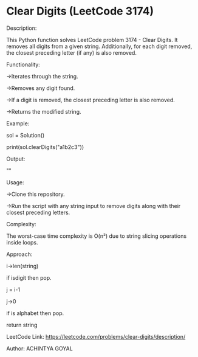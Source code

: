 # Clear Digits (LeetCode 3174)


Description:

This Python function solves LeetCode problem 3174 - Clear Digits. It removes all digits from a given string. Additionally, for each digit removed, the closest preceding letter (if any) is also removed.


Functionality:

->Iterates through the string.

->Removes any digit found.

->If a digit is removed, the closest preceding letter is also removed.

->Returns the modified string.


Example:

sol = Solution()

print(sol.clearDigits("a1b2c3"))


Output:

""


Usage:

->Clone this repository.

->Run the script with any string input to remove digits along with their closest preceding letters.


Complexity:

The worst-case time complexity is O(n²) due to string slicing operations inside loops.


Approach:

i->len(string)

if isdigit then pop.

j = i-1

j->0

if is alphabet then pop.

return string


LeetCode Link: 
https://leetcode.com/problems/clear-digits/description/


Author: ACHINTYA GOYAL

